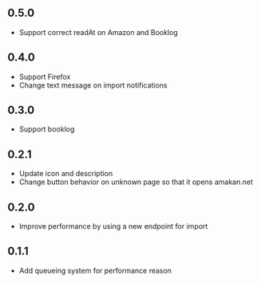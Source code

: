 ## 0.5.0
- Support correct readAt on Amazon and Booklog

## 0.4.0
- Support Firefox
- Change text message on import notifications

## 0.3.0
- Support booklog

## 0.2.1
- Update icon and description
- Change button behavior on unknown page so that it opens amakan.net

## 0.2.0
- Improve performance by using a new endpoint for import

## 0.1.1
- Add queueing system for performance reason
